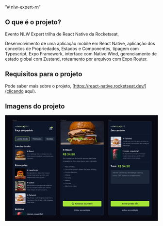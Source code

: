 "# nlw-expert-rn" 

## O que é o projeto?

Evento NLW Expert trilha de React Native da Rocketseat,

Desenvolvimento de uma aplicação mobile em React Native, aplicação dos conceitos de Propriedades, Estados e Componentes, tipagem com Typescript, Expo Framework, interface com Native Wind, gerenciamento de estado global com Zustand, roteamento por arquivos com Expo Router.

## Requisitos para o projeto

Pode saber mais sobre o projeto, [https://react-native.rocketseat.dev/](clicando aqui).

## Imagens do projeto

<img src="readme-img/screens-for-the-readme.png" alt="screens">